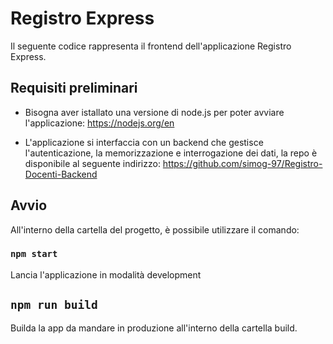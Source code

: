 # Registro Express

Il seguente codice rappresenta il frontend dell'applicazione Registro Express.


## Requisiti preliminari

- Bisogna aver istallato una versione di node.js per poter avviare l'applicazione:
https://nodejs.org/en

- L'applicazione si interfaccia con un backend che gestisce l'autenticazione, la memorizzazione e interrogazione dei dati, la repo è disponibile al seguente indirizzo:
https://github.com/simog-97/Registro-Docenti-Backend 


## Avvio

All'interno della cartella del progetto, è possibile utilizzare il comando:

### `npm start`
Lancia l'applicazione in modalità development

## `npm run build`
Builda la app da mandare in produzione all'interno della cartella build.



